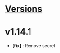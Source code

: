 # [Versions](https://github.com/Tracktor/treege-consumer/releases)

# v1.14.1
- **[fix]** : Remove secret
